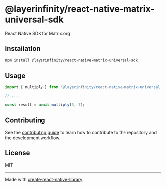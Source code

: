 # @layerinfinity/react-native-matrix-universal-sdk

React Native SDK for Matrix.org

## Installation

```sh
npm install @layerinfinity/react-native-matrix-universal-sdk
```

## Usage

```js
import { multiply } from '@layerinfinity/react-native-matrix-universal-sdk';

// ...

const result = await multiply(3, 7);
```

## Contributing

See the [contributing guide](CONTRIBUTING.md) to learn how to contribute to the repository and the development workflow.

## License

MIT

---

Made with [create-react-native-library](https://github.com/callstack/react-native-builder-bob)
